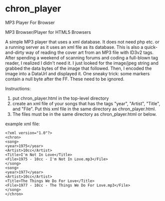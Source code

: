# chron_player
MP3 Player For Browser

MP3 Browser/Player for HTML5 Browsers

A simple MP3 player that uses a xml database.  It does not need php etc. or a running server as it uses an xml file
as its database.
This is also a quick-and-dirty way of reading the cover art from an MP3 file with ID3v2 tags.  After spending a weekend 
of scanning forums and coding a full-blown tag reader, I realized I didn't need it.  I just looked for the image/jpeg string
and grabbed the data bytes of the image that followed.  Then, I encoded the image into a DataUrl and displayed it.  One sneaky
trick: some markers contain a null byte after the FF.  These need to be ignored.

Instructions:
1. put chron_player.html in the top-level directory
2. create an xml file of your songs that has the tags "year", "Artist", "Title", and "File".  Put this xml file in
the same directory as chron_player.html.
3. The files must be in the same directory as chron_player.html or below.

example xml file:
```
<?xml version="1.0"?>
<chron>
<song>
<year>1975</year>
<Artist>10cc</Artist>
<Title>I'm Not In Love</Title>
<File>1975 - 10cc - I'm Not In Love.mp3</File>
</song>
<song>
<year>1977</year>
<Artist>10cc</Artist>
<Title>The Things We Do For Love</Title>
<File>1977 - 10cc - The Things We Do For Love.mp3</File>
</song>
</chron>
```
